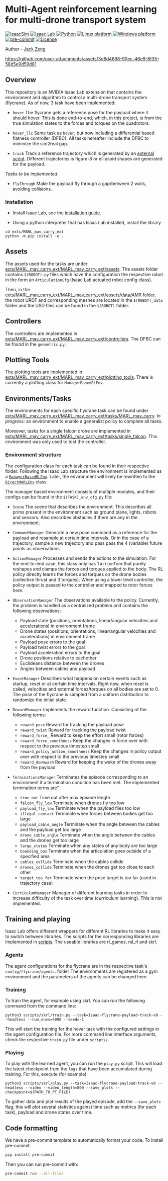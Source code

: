 # Multi-Agent reinforcement learning for multi-drone transport system

[![IsaacSim](https://img.shields.io/badge/IsaacSim-4.2.0-silver.svg)](https://docs.omniverse.nvidia.com/isaacsim/latest/overview.html)
[![Isaac Lab](https://img.shields.io/badge/IsaacLab-1.0.0-silver)](https://isaac-sim.github.io/IsaacLab)
[![Python](https://img.shields.io/badge/python-3.10-blue.svg)](https://docs.python.org/3/whatsnew/3.10.html)
[![Linux platform](https://img.shields.io/badge/platform-linux--64-orange.svg)](https://releases.ubuntu.com/20.04/)
[![Windows platform](https://img.shields.io/badge/platform-windows--64-orange.svg)](https://www.microsoft.com/en-us/)
[![pre-commit](https://img.shields.io/badge/pre--commit-enabled-brightgreen?logo=pre-commit&logoColor=white)](https://pre-commit.com/)
[![License](https://img.shields.io/badge/license-MIT-yellow.svg)](https://opensource.org/license/mit)

Author - [Jack Zeng](https://github.com/Jackkert)

https://github.com/user-attachments/assets/3d6d4698-90ec-46e8-8f35-58d5e9d59d81

## Overview
This repository is an NVIDIA Isaac Lab extension that contains the environment and algorithm to control a multi-drone transport system (flycrane). As of now, 3 task have been implemented:

- `hover` The flycrane gets a reference pose for the payload where it should hover. This is done end-to-end, which, in this project, is from the true simulation states to the forces and torques on the quadrotors.

- `hover_llc` Same task as `hover`, but now including a differential based flatness controller (DFBC). All tasks hereafter include the DFBC to minimize the sim2real gap.

- `track` Track a reference trajectory which is generated by an [external script](https://github.com/Jackkert/trajectory_generator). Different trajectories is figure-8 or ellipsoid shapes are generated for the payload.

*Tasks to be implemented*:

- `FlyThrough` Make the payload fly through a gap/between 2 walls, avoiding collisions.

### Installation

- Install Isaac Lab, see the [installation guide](https://isaac-sim.github.io/IsaacLab/source/setup/installation/index.html).

- Using a python interpreter that has Isaac Lab installed, install the library

```
cd exts/MARL_mav_carry_ext
python -m pip install -e .
```

## Assets

The assets used for the tasks are under [exts/MARL_mav_carry_ext/MARL_mav_carry_ext/assets](https://github.com/Jackkert/MARL_mav_ext/tree/main/exts/MARL_mav_carry_ext/MARL_mav_carry_ext/assets).
The assets folder contains `$(ROBOT).py` files which have the configuration the respective robot in the form an `ArticulationCfg` (Isaac Lab actuated robot config class).

Then, in the [exts/MARL_mav_carry_ext/MARL_mav_carry_ext/assets/data/AMR](https://github.com/Jackkert/MARL_mav_ext/tree/main/exts/MARL_mav_carry_ext/MARL_mav_carry_ext/assets/data/AMR) folder, the robot URDF and corresponding meshes are located in the `$(ROBOT)_data` folder and the USD files can be found in the `$(ROBOT)` folder.

## Controllers
The controllers are implemented in [exts/MARL_mav_carry_ext/MARL_mav_carry_ext/controllers](https://github.com/Jackkert/MARL_mav_ext/tree/feature/track_task/exts/MARL_mav_carry_ext/MARL_mav_carry_ext/controllers). The DFBC can be found in the `geometric.py`.

## Plotting Tools
The plotting tools are implemented in [exts/MARL_mav_carry_ext/MARL_mav_carry_ext/plotting_tools](https://github.com/Jackkert/MARL_mav_ext/tree/feature/track_task/exts/MARL_mav_carry_ext/MARL_mav_carry_ext/plotting_tools). There is currently a plotting class for `ManagerBasedRLEnv`.

## Environments/Tasks

The environments for each specific flycrane task can be found under [exts/MARL_mav_carry_ext/MARL_mav_carry_ext/tasks/MARL_mav_carry](https://github.com/Jackkert/MARL_mav_ext/tree/main/exts/MARL_mav_carry_ext/MARL_mav_carry_ext/tasks/MARL_mav_carry). *In progress:* an environment to enable a generalist policy to complete all tasks.

Moreover, tasks for a single falcon drone are implemented in [exts/MARL_mav_carry_ext/MARL_mav_carry_ext/tasks/single_falcon](https://github.com/Jackkert/MARL_mav_ext/tree/feature/track_task/exts/MARL_mav_carry_ext/MARL_mav_carry_ext/tasks/single_falcon). This environment was only used to test the controller.

### Environment structure

The configuration class for each task can be found in their respective folder. Following the Isaac Lab structure the environment is implemented as a [`ManagerBasedRLEnv`](https://isaac-sim.github.io/IsaacLab/source/api/lab/omni.isaac.lab.envs.html#omni.isaac.lab.envs.ManagerBasedRLEnv). Later, the environment will likely be rewritten to the [`DirectMARLEnv`](https://isaac-sim.github.io/IsaacLab/source/api/lab/omni.isaac.lab.envs.html#omni.isaac.lab.envs.DirectMARLEnv) class.

The manager based environment consists of multiple modules, and their configs can be found in the `$(TASK)_env_cfg.py` file:

- `Scene` The scene that describes the environment. This describes all prims present in the environment such as ground plane, lights, robots and sensors. Also describes obstacles if there are any in the environment.
- `CommandManager` Generate a new pose command as a reference for the payload and resample at certain time intervals. Or in the case of a trajectory, sample a new trajectory and pass pass the 4 (variable) future points as observations.
- `ActionManager` Processes and sends the actions to the simulation. For the end-to-end case, this class only has 1 `ActionTerm` that purely reshapes and clamps the forces and torques applied to the body. The RL policy directly learns the forces and torques on the drone bodies (collective thrust and 3 torques). When using a lower level controller, the policy output is passed to the controller and mapped to rotor forces here.
- `ObservationManager` The observations available to the policy. Currently, the problem is handled as a centralized problem and contains the following observations:
    - Payload state (positions, orientations, linear/angular velocities and accelerations) in environment frame
    - Drone states (positions, orientations, linear/angular velocities and accelerations) in environment frame
    - Payload pose errors to the goal
    - Payload twist errors to the goal
    - Payload acceleration errors to the goal
    - Drone positions relative to eachother
    - Euclideans distance between the drones
    - Angles between cables and payload
- `EventManager` Describes what happens on certain events such as startup, reset or at certain time intervals. Right now, when reset is called, velocities and external forces/torques on all bodies are set to 0. The pose of the flycrane is sampled from a uniform distribution to randomize the initial state.
- `RewardManager` Implements the reward function. Consisting of the following terms:
    - `reward_pose` Reward for tracking the payload pose
    - `reward_twist` Reward for tracking the payload twist
    - `reward_force_` Reward to keep the effort small (rotor forces)
    - `reward_force_smoothness` Keep the changes in force over with respect to the previous timestep small
    - `reward_policy_action_smoothness` Keep the changes in policy output over with respect to the previous timestep small
    - `reward_downwash` Reward for keeping the wake of the drones away from the payload

- `TerminationsManager` Terminates the episode corresponding to an environment if a termination condition has been met. The implemented termination terms are"
    - `time_out` Time out after max episode length
    - `falcon_fly_low` Terminate when drones fly too low
    - `payload_fly_low` Terminate when the payload flies too low
    - `illegal_contact` Terminate when forces between bodies get too large
    - `payload_cable_angle` Terminate when the angle between the cables and the payload get too large
    - `drone_cable_angle` Terminate when the angle between the cables and the drones get too large
    - `large_states` Terminate when any states of any body are too large
    - `bounding_box` Terminate when the articulation goes outside of a specified area
    - `cables_collide` Terminate when the cables collide
    - `drones_collide` Terminate when the drones get too close to each other
    - `target_too_far` Terminate when the pose target is too far (used in trajectory case)

- `CurriculumManager` Manager of different learning tasks in order to increase difficulty of the task over time (curriculum learning). This is not implemented.

## Training and playing
Isaac Lab offers different wrappers for different RL libraries to make it easy to switch between libraries. The scripts for the corresponding libraries are implemented in [scripts](https://github.com/Jackkert/MARL_mav_ext/tree/main/scripts). The useable libraries are rl_games, rsl_rl and skrl.

### Agents
The agent configurations for the flycrane are in the respective task's `config/flycrane/agents`. folder The environments are registered as a gym environment and the parameters of the agents can be changed here.

### Training
To train the agent, for example using skrl. You can run the following command from the command line:

`python3 scripts/skrl/train.py --task=Isaac-flycrane-payload-track-v0 --headless --num_envs=4096 --seed=-1`

This will start the training for the hover task with the configured settings in the agent configuration file. For more command line interface arguments, check the respective `train.py` file under `scripts/`.


### Playing
To play with the learned agent, you can run the `play.py` script. This will load the latest checkpoint from the `logs` that have been accumulated during training. For this, execute (for example):

`python3 scripts/skrl/play.py --task=Isaac-flycrane-payload-track-v0 --headless --video --video_length=800 --save_plots --checkpoint=$(PATH_TO_PT_FILE)`

To gather data and plot results of the played episode, add the `--save_plots` flag, this will plot several statistics against time such as metrics (for each task), payload and drone states over time.

## Code formatting

We have a pre-commit template to automatically format your code.
To install pre-commit:

```bash
pip install pre-commit
```

Then you can run pre-commit with:

```bash
pre-commit run --all-files
```
